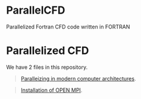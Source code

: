 # ParallelCFD
Parallelized Fortran CFD code written in FORTRAN

# Parallelized CFD

We have 2 files in this repository.

> [Paralleizing in modern computer architectures][1].

> [Installation of OPEN MPI][2].



[1]:/Parallelization.md

[2]:/InstallationOPENMPI.md



